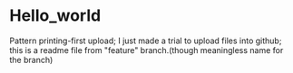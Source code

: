 # Hello_world
Pattern printing-first upload;
I just made a trial to upload files into github;
this is a readme file from "feature" branch.(though meaningless name for the branch) 

